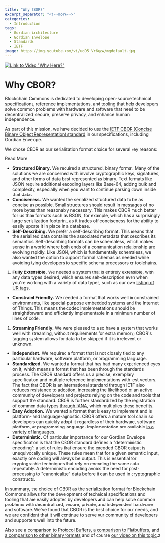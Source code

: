 ```yaml
---
title: "Why CBOR?"
excerpt_separator: "<!--more-->"
categories:
  - Introduction
tags:
  - Gordian Architecture
  - Gordian Envelope
  - Standards
  - IETF
image: https://img.youtube.com/vi/uoD5_Vr6qzw/mqdefault.jpg
---
```

[![Link to Video "Why Here?"](https://img.youtube.com/vi/uoD5_Vr6qzw/mqdefault.jpg)](https://www.youtube.com/watch?v=uoD5_Vr6qzw "Why CBOR?")

# Why CBOR?

Blockchain Commons is dedicated to developing open-source technical specifications, reference implementations, and tooling that help developers solve common problems with hardware and software that need to be decentralized, secure, preserve privacy, and enhance human independence.

As part of this mission, we have decided to use the [IETF CBOR (Concise Binary Object Representation) standard](https://datatracker.ietf.org/wg/cbor/about/) in our specifications, including Gordian Envelope.

We chose CBOR as our serialization format choice for several key reasons:
<!--more-->
<div class="bold--excerpt--node">Read More</div>

* **Structured Binary.** We required a structured, binary format. Many of the solutions we are concerned with involve cryptographic keys, signatures, and other forms of data best represented as binary. Text formats like JSON require additional encoding layers like Base-64, adding bulk and complexity, especially when you want to continue parsing down inside that data.
* **Conciseness.** We wanted the serialized structured data to be as concise as possible. Small structures should result in messages of no more bytes than reasonably necessary. This makes CBOR much better for us than formats such as BSON, for example, which has a surprisingly large serialization footprint, as it trades off conciseness for the ability to easily update it in place in a database.
* **Self-Describing.** We prefer a self-describing format. This means that the serialized data contains the associated metadata that describes its semantics. Self-describing formats can be schemaless, which makes sense in a world where both ends of a communication relationship are evolving rapidly. Like JSON, which is fundamentally schemaless, we also wanted the option to support formal schemas as needed while avoiding tying developers to specific schema processors or toolchains.
1. **Fully Extensible.** We needed a system that is entirely extensible, with any data types desired, which ensures self-description even when you're working with a variety of data types, such as our own [listing of UR tags](https://github.com/BlockchainCommons/Research/blob/master/papers/bcr-2020-006-urtypes.md).
* **Constraint Friendly.** We needed a format that works well in constrained environments, like special-purpose embedded systems and the Internet of Things. This means the codec implementations should be straightforward and efficiently implementable in a minimum number of lines of code.
1. **Streaming Friendly.** We were pleased to also have a system that works well with streaming, without requirements for extra memory; CBOR's tagging system allows for data to be skipped if it is irrelevent or unknown.
* **Independent.** We required a format that is not closely tied to any particular hardware, software platform, or programming language.
* **Standardized.** We wanted a format that has had many experienced eyes on it, which means a format that has been through the standards process. The CBOR standard offers us a precise, exemplary specification and multiple reference implementations with test vectors. The fact that CBOR is an international standard through IETF also reduces resistance to adoption, increasing the likelihood of an active community of developers and projects relying on the code and tools that support the standard. CBOR is further standardized by the registration of common data types [through IANA](https://www.iana.org/assignments/cbor-tags/cbor-tags.xhtml), which multiplies these benefits.
* **Easy Adoption.** We wanted a format that is easy to implement and is platform- and language-agnostic. CBOR offers a mature tool chain so developers can quickly adopt it regardless of their hardware, software platform, or programming language. Implementation are available [in a variety of languages](http://cbor.io/impls.html).
* **Deterministic.** Of particular importance for our Gordian Envelope specification is that the CBOR standard defines a "deterministic encoding": a set of rules that ensure the encoded CBOR output is unequivocally unique. These rules mean that for a given semantic input, exactly one coding will always be output. This is essential for cryptographic techniques that rely on encoding the same data repeatably. A deterministic encoding avoids the need for post-processing to "canonicalize" data before it can be used in cryptographic constructs.

In summary, the choice of CBOR as the serialization format for Blockchain Commons allows for the development of technical specifications and tooling that are easily adopted by developers and can help solve common problems with decentralized, secure, private, and independent hardware and software. We've found that CBOR is the best choice for our needs, and we are confident that it will continue to serve our community of developers and supporters well into the future.

Also see [a comparison to Protocol Buffers](https://github.com/BlockchainCommons/Research/blob/master/papers/bcr-2020-005-ur.md#qa), [a comparison to Flatbuffers](https://stackoverflow.com/questions/47799396/flatbuffers-vs-cbor), and [a comparison to other binary formats](https://www.rfc-editor.org/rfc/rfc8949#name-comparison-of-other-binary-) and of course [our video on this topic](https://www.youtube.com/watch?v=uoD5_Vr6qzw "Why CBOR?").z



